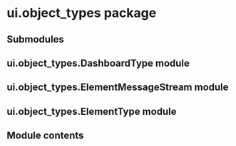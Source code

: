 # ui.object_types package

## Submodules

## ui.object_types.DashboardType module

## ui.object_types.ElementMessageStream module

## ui.object_types.ElementType module

## Module contents
